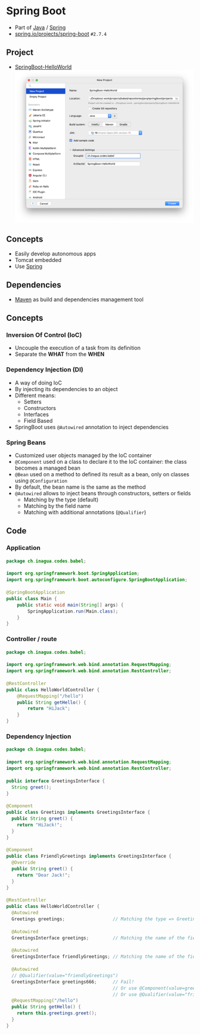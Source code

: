 # Spring Boot

- Part of [Java](../..) / [Spring](..)
- [spring.io/projects/spring-boot](https://spring.io/projects/spring-boot) `#2.7.4`

## Project
- [SpringBoot-HelloWorld](./projects/SpringBoot-HelloWorld)
![](./projects/create-project.intellij.png)


## Concepts
- Easily develop autonomous apps
- Tomcat embedded
- Use [Spring](..)


## Dependencies
- [Maven](../../maven) as build and dependencies management tool


## Concepts

### Inversion Of Control (IoC)
- Uncouple the execution of a task from its definition
- Separate the **WHAT** from the **WHEN**


### Dependency Injection (DI)
- A way of doing IoC
- By injecting its dependencies to an object
- Different means:
  - Setters
  - Constructors
  - Interfaces
  - Field Based
- SpringBoot uses `@Autowired` annotation to inject dependencies


### Spring Beans
- Customized user objects managed by the IoC container
- `@Component` used on a class to declare it to the IoC container: the class becomes a managed bean
- `@Bean` used on a method to defined its result as a bean, only on classes using `@Configuration`
- By default, the bean name is the same as the method
- `@Autowired` allows to inject beans through constructors, setters or fields
  - Matching by the type (default)
  - Matching by the field name
  - Matching with additional annotations (`@Qualifier`)


## Code

### Application
```java
package ch.inagua.codes.babel;

import org.springframework.boot.SpringApplication;
import org.springframework.boot.autoconfigure.SpringBootApplication;

@SpringBootApplication
public class Main {
    public static void main(String[] args) {
        SpringApplication.run(Main.class);
    }
}
```

### Controller / route
```java
package ch.inagua.codes.babel;

import org.springframework.web.bind.annotation.RequestMapping;
import org.springframework.web.bind.annotation.RestController;

@RestController
public class HelloWorldController {
    @RequestMapping("/hello")
    public String getHello() {
        return "HiJack";
    }
}
```

### Dependency Injection
```java
package ch.inagua.codes.babel;

import org.springframework.web.bind.annotation.RequestMapping;
import org.springframework.web.bind.annotation.RestController;

public interface GreetingsInterface {
  String greet();
}

@Component
public class Greetings implements GreetingsInterface {
  public String greet() {
    return "HiJack!";
  }
}

@Component
public class FriendlyGreetings implements GreetingsInterface {
  @Override
  public String greet() {
    return "Dear Jack!";
  }
}

@RestController
public class HelloWorldController {
  @Autowired
  Greetings greetings;                  // Matching the type => Greetings

  @Autowired
  GreetingsInterface greetings;         // Matching the name of the field => Greetings

  @Autowired
  GreetingsInterface friendlyGreetings; // Matching the name of the field => FriendlyGreetings

  @Autowired
  // @Qualifier(value="friendlyGreetings")
  GreetingsInterface greetings666;      // Fail!
                                        // Or use @Component(value=greetings666) in the target class definition
                                        // Or use @Qualifier(value="friendlyGreetings") here / above
  @RequestMapping("/hello")
  public String getHello() {
    return this.greetings.greet();
  }
}
```
